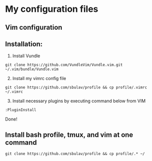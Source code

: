# My configuration files

## Vim configuration
## Installation:

1. Install Vundle
```
git clone https://github.com/VundleVim/Vundle.vim.git ~/.vim/bundle/Vundle.vim
```

2. Install my vimrc config file
```
git clone https://github.com/sbulav/profile && cp profile/.vimrc ~/.vimrc
```

3. Install necessary plugins by executing command below from VIM
```
:PluginInstall
```

Done!


## Install bash profile, tmux, and vim at one command
```
git clone https://github.com/sbulav/profile && cp profile/.* ~/
```

